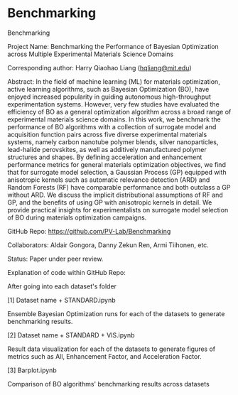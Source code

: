 # Benchmarking
Benchmarking 

Project Name: Benchmarking the Performance of Bayesian Optimization across Multiple Experimental Materials Science Domains

Corresponding author: Harry Qiaohao Liang (hqliang@mit.edu)

Abstract: 
In the field of machine learning (ML) for materials optimization, active learning algorithms, such as Bayesian Optimization (BO), have enjoyed increased popularity in guiding autonomous high-throughput experimentation systems. However, very few studies have evaluated the efficiency of BO as a general optimization algorithm across a broad range of experimental materials science domains. In this work, we benchmark the performance of BO algorithms with a collection of surrogate model and acquisition function pairs across five diverse experimental materials systems, namely carbon nanotube polymer blends, silver nanoparticles, lead-halide perovskites, as well as additively manufactured polymer structures and shapes. By defining acceleration and enhancement performance metrics for general materials optimization objectives, we find that for surrogate model selection, a Gaussian Process (GP) equipped with anisotropic kernels such as automatic relevance detection (ARD) and Random Forests (RF) have comparable performance and both outclass a GP without ARD. We discuss the implicit distributional assumptions of RF and GP, and the benefits of using GP with anisotropic kernels in detail. We provide practical insights for experimentalists on surrogate model selection of BO during materials optimization campaigns.

GitHub Repo: https://github.com/PV-Lab/Benchmarking

Collaborators: Aldair Gongora, Danny Zekun Ren, Armi Tiihonen, etc.

Status: Paper under peer review.

Explanation of code within GitHub Repo:

After going into each dataset's folder

[1] Dataset name + STANDARD.ipynb

Ensemble Bayesian Optimization runs for each of the datasets to generate benchmarking results.

[2] Dataset name + STANDARD + VIS.ipynb

Result data visualization for each of the datasets to generate figures of metrics such as All, Enhancement Factor, and Acceleration Factor.

[3] Barplot.ipynb

Comparison of BO algorithms' benchmarking results across datasets

